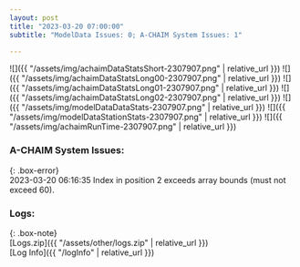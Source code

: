```yaml
---
layout: post
title: "2023-03-20 07:00:00"
subtitle: "ModelData Issues: 0; A-CHAIM System Issues: 1"

---
```


![]({{ "/assets/img/achaimDataStatsShort-2307907.png" | relative_url }})
![]({{ "/assets/img/achaimDataStatsLong00-2307907.png" | relative_url }})
![]({{ "/assets/img/achaimDataStatsLong01-2307907.png" | relative_url }})
![]({{ "/assets/img/achaimDataStatsLong02-2307907.png" | relative_url }})
![]({{ "/assets/img/modelDataDataStats-2307907.png" | relative_url }})
![]({{ "/assets/img/modelDataStationStats-2307907.png" | relative_url }})
![]({{ "/assets/img/achaimRunTime-2307907.png" | relative_url }})


### A-CHAIM System Issues:  
  
{: .box-error}  
2023-03-20 06:16:35 Index in position 2 exceeds array bounds (must not exceed 60).  

### Logs:  
  
{: .box-note}  
[Logs.zip]({{ "/assets/other/logs.zip" | relative_url }})  
[Log Info]({{ "/logInfo" | relative_url }})  

